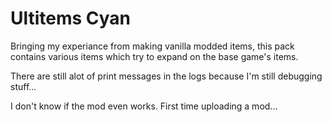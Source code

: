 # Ultitems Cyan

Bringing my experiance from making vanilla modded items, this pack contains various items which try to expand on the base game's items.

There are still alot of print messages in the logs because I'm still debugging stuff...

I don't know if the mod even works. First time uploading a mod...